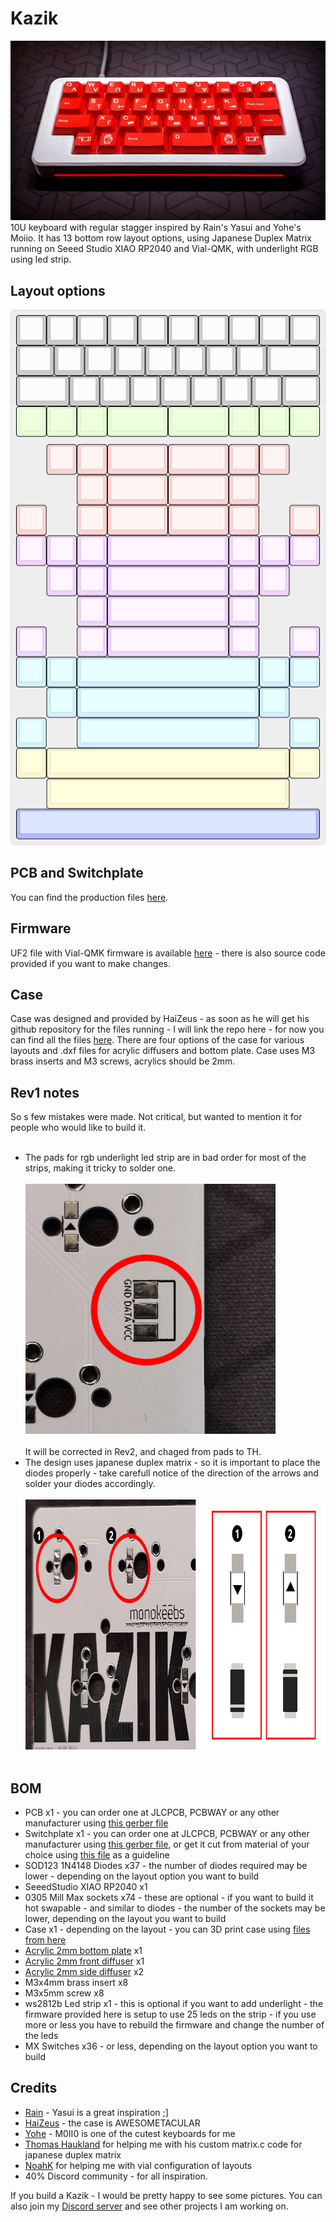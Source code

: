 # Kazik
![Kazik 2u splispace M0II0](/images/Kazik_M0II0.jpg)
10U keyboard with regular stagger inspired by Rain's Yasui and Yohe's Moiio. It has 13 bottom row layout options, using Japanese Duplex Matrix running on Seeed Studio XIAO RP2040 and Vial-QMK, with underlight RGB using led strip.
## Layout options
<p align=center>
  <img src="https://raw.githubusercontent.com/monokuroumu/Kazik/main/images/Kazik_layout_options.png" alt="Kazik layout options"/>
</p>
<H2>PCB and Switchplate</H2>
You can find the production files <a href="https://github.com/monokuroumu/Kazik/tree/main/production">here</a>.
<H2>Firmware</H2>
UF2 file with Vial-QMK firmware is available <a href="https://github.com/monokuroumu/Kazik/blob/main/firmware/monokeebs_kazik_vial.uf2">here</a> - there is also source code provided if you want to make changes.
<H2>Case</H2>
Case was designed and provided by HaiZeus - as soon as he will get his github repository for the files running - I will link the repo here - for now you can find all the files <a href="https://github.com/monokuroumu/Kazik/tree/main/case">here</a>. There are four options of the case for various layouts and .dxf files for acrylic diffusers and bottom plate. Case uses M3 brass inserts and M3 screws, acrylics should be 2mm.
<H2>Rev1 notes</H2>
So s few mistakes were made. Not critical, but wanted to mention it for people who would like to build it. </br></br>
<ul>
  <li>The pads for rgb underlight led strip are in bad order for most of the strips, making it tricky to solder one.</br></br>
  <img src="https://raw.githubusercontent.com/monokuroumu/Kazik/main/images/rgb-strip.jpg" alt="Rgb underlight pads" width="400px" height="400px"/></br></br>
  It will be corrected in Rev2, and chaged from pads to TH.</li>
  <li>The design uses japanese duplex matrix - so it is important to place the diodes properly - take carefull notice of the direction of the arrows and solder your diodes accordingly.</br></br>
  <img src="https://raw.githubusercontent.com/monokuroumu/Kazik/main/images/diodes-direction.jpg" alt="Diodes direction" width="800px" height="400px"/></br></br>
</ul>
<H2>BOM</H2>
<ul>
  <li>PCB x1 - you can order one at JLCPCB, PCBWAY or any other manufacturer using <a href="https://github.com/monokuroumu/Kazik/blob/main/production/Gerber_PCB_Kazik_smooth_rev1.zip">this gerber file</a></li>
  <li>Switchplate x1 - you can order one at JLCPCB, PCBWAY or any other manufacturer using <a href="https://github.com/monokuroumu/Kazik/blob/main/production/Gerber_PCB_Kazik_SwitchPlate.zip">this gerber file</a>, or get it cut from material of your choice using <a href="https://github.com/monokuroumu/Kazik/blob/main/production/Kazik_HaiZeus_Yasui_Switch_plate.dxf">this file</a> as a guideline</li>
  <li>SOD123 1N4148 Diodes x37 - the number of diodes required may be lower - depending on the layout option you want to build </li>
  <li>SeeedStudio XIAO RP2040 x1</li>
  <li>0305 Mill Max sockets x74 - these are optional - if you want to build it hot swapable - and similar to diodes - the number of the sockets may be lower, depending on the layout you want to build</li>
  <li>Case x1 - depending on the layout - you can 3D print case using <a href="https://github.com/monokuroumu/Kazik/tree/main/case">files from here</a> </li>
  <li><a href="https://github.com/monokuroumu/Kazik/blob/main/case/HaiZeus_Yasui_Acrylic_Bottom_Plate.dxf">Acrylic 2mm bottom plate</a> x1 </li>
  <li><a href="https://github.com/monokuroumu/Kazik/blob/main/case/HaiZeus_Yasui_Acrylic_Front_Diffuser.dxf">Acrylic 2mm front diffuser</a> x1</li>
  <li><a href="https://github.com/monokuroumu/Kazik/blob/main/case/HaiZeus_Yasui_Acrylic_Side_Diffuser.dxf">Acrylic 2mm side diffuser</a> x2</li>
  <li>M3x4mm brass insert x8</li>
  <li>M3x5mm screw x8</li>
  <li>ws2812b Led strip x1 - this is optional if you want to add underlight - the firmware provided here is setup to use 25 leds on the strip - if you use more or less you have to rebuild the firmware and change the number of the leds</li>
  <li>MX Switches x36 - or less, depending on the layout option you want to build</li>
</ul>
<H2>Credits</H2>
<ul>
  <li><a href="https://github.com/rainkeebs">Rain</a> - Yasui is a great inspiration ;]</li>
  <li><a href="https://github.com/HaiZeus0411">HaiZeus</a> - the case is AWESOMETACULAR</li>
  <li><a href="https://booth.pm/ja/items/2874236">Yohe</a> - M0II0 is one of the cutest keyboards for me</li>
  <li><a href="https://github.com/tompi/cheapino">Thomas Haukland</a> for helping me with his custom matrix.c code for japanese duplex matrix</li>
  <li><a href="https://kiserdesigns.bigcartel.com/">NoahK</a> for helping me with vial configuration of layouts</li>
  <li>40% Discord community - for all inspiration.</li>
</ul>
If you build a Kazik - I would be pretty happy to see some pictures. You can also join my <a href="https://discord.gg/8NqwhaPzvh">Discord server</a> and see other projects I am working on.
